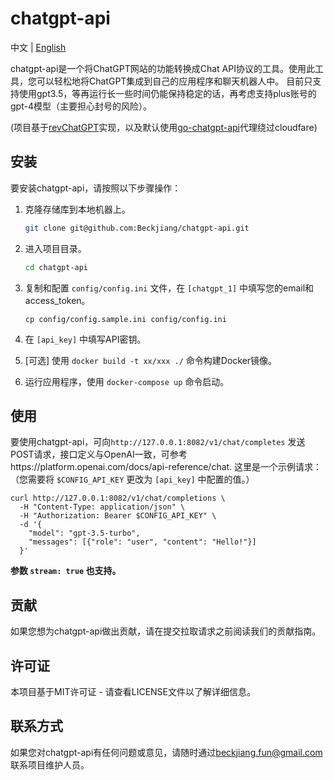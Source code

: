 chatgpt-api
===========
中文 | [English](./README_en.md) 

chatgpt-api是一个将ChatGPT网站的功能转换成Chat API协议的工具。使用此工具，您可以轻松地将ChatGPT集成到自己的应用程序和聊天机器人中。
目前只支持使用gpt3.5，等再运行长一些时间仍能保持稳定的话，再考虑支持plus账号的gpt-4模型（主要担心封号的风险）。

(项目基于[revChatGPT](https://github.com/acheong08/ChatGPT)实现，以及默认使用[go-chatgpt-api](https://github.com/linweiyuan/go-chatgpt-api)代理绕过cloudfare)

安装
--

要安装chatgpt-api，请按照以下步骤操作：

1.  克隆存储库到本地机器上。
    ```bash
    git clone git@github.com:Beckjiang/chatgpt-api.git
    ```
    
2.  进入项目目录。
    
    ```bash
    cd chatgpt-api
    ```
    
3.  复制和配置 `config/config.ini` 文件，在 `[chatgpt_1]` 中填写您的email和access_token。
    
    ```arduino
    cp config/config.sample.ini config/config.ini
    ```
    
4.  在 `[api_key]` 中填写API密钥。
5.  \[可选\] 使用 `docker build -t xx/xxx ./` 命令构建Docker镜像。
6.  运行应用程序，使用 `docker-compose up` 命令启动。

使用
--

要使用chatgpt-api，可向`http://127.0.0.1:8082/v1/chat/completes` 发送POST请求，接口定义与OpenAI一致，可参考https://platform.openai.com/docs/api-reference/chat. 这里是一个示例请求：（您需要将 `$CONFIG_API_KEY` 更改为 `[api_key]` 中配置的值。）


```
curl http://127.0.0.1:8082/v1/chat/completions \
  -H "Content-Type: application/json" \
  -H "Authorization: Bearer $CONFIG_API_KEY" \
  -d '{
    "model": "gpt-3.5-turbo",
    "messages": [{"role": "user", "content": "Hello!"}]
  }'
```

**参数 `stream: true` 也支持。**

贡献
--

如果您想为chatgpt-api做出贡献，请在提交拉取请求之前阅读我们的贡献指南。

许可证
---

本项目基于MIT许可证 - 请查看LICENSE文件以了解详细信息。

联系方式
----

如果您对chatgpt-api有任何问题或意见，请随时通过[beckjiang.fun@gmail.com](mailto:beckjiang.fun@gmail.com)联系项目维护人员。
